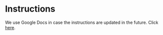 # Instructions
We use Google Docs in case the instructions are updated in the future. Click [here](https://docs.google.com/document/d/1rEEaJnEArRRyUANNrnOJrp9H2k9hSX6p-W2t9y_OUFQ/edit?usp=sharing).
